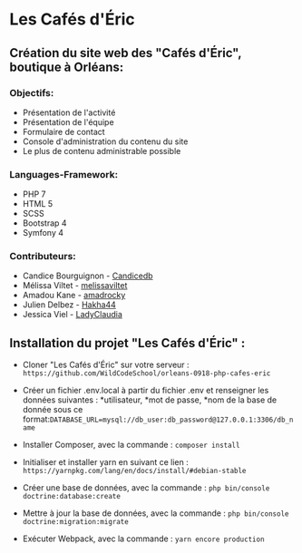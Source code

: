 # Les Cafés d'Éric

## Création du site web des "Cafés d'Éric", boutique à Orléans:

### Objectifs:
* Présentation de l'activité
* Présentation de l'équipe
* Formulaire de contact
* Console d'administration du contenu du site
* Le plus de contenu administrable possible

### Languages-Framework:
* PHP 7
* HTML 5
* SCSS
* Bootstrap 4
* Symfony 4

### Contributeurs:
- Candice Bourguignon - [Candicedb](https://github.com/Candicedb)
- Mélissa Viltet - [melissaviltet](https://github.com/melissaviltet)
- Amadou Kane - [amadrocky](https://github.com/amadrocky)
- Julien Delbez - [Hakha44](https://github.com/Hakha44)
- Jessica Viel - [LadyClaudia](https://github.com/LadyClaudia)

## Installation du projet "Les Cafés d'Éric" :

* Cloner "Les Cafés d'Éric" sur votre serveur : `https://github.com/WildCodeSchool/orleans-0918-php-cafes-eric`

* Créer un fichier .env.local à partir du fichier .env et renseigner les données suivantes :
   *utilisateur,
   *mot de passe,
   *nom de la base de donnée sous ce format:`DATABASE_URL=mysql://db_user:db_password@127.0.0.1:3306/db_name`

* Installer Composer, avec la commande :
`composer install`

* Initialiser et installer yarn en suivant ce lien :
`https://yarnpkg.com/lang/en/docs/install/#debian-stable`

* Créer une base de données, avec la commande :
`php bin/console doctrine:database:create`

* Mettre à jour la base de données, avec la commande :
`php bin/console doctrine:migration:migrate`

* Exécuter Webpack, avec la commande :
`yarn encore production`
